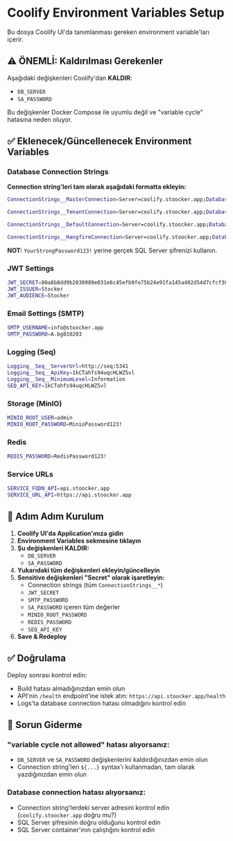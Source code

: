 # Coolify Environment Variables Setup

Bu dosya Coolify UI'da tanımlanması gereken environment variable'ları içerir.

## ⚠️ ÖNEMLİ: Kaldırılması Gerekenler

Aşağıdaki değişkenleri Coolify'dan **KALDIR**:
- `DB_SERVER`
- `SA_PASSWORD`

Bu değişkenler Docker Compose ile uyumlu değil ve "variable cycle" hatasına neden oluyor.

## ✅ Eklenecek/Güncellenecek Environment Variables

### Database Connection Strings
**Connection string'leri tam olarak aşağıdaki formatta ekleyin:**

```bash
ConnectionStrings__MasterConnection=Server=coolify.stoocker.app;Database=StockerMasterDb;User Id=sa;Password=YourStrongPassword123!;TrustServerCertificate=true;MultipleActiveResultSets=true

ConnectionStrings__TenantConnection=Server=coolify.stoocker.app;Database=StockerTenantDb;User Id=sa;Password=YourStrongPassword123!;TrustServerCertificate=true;MultipleActiveResultSets=true

ConnectionStrings__DefaultConnection=Server=coolify.stoocker.app;Database=StockerTenantDb;User Id=sa;Password=YourStrongPassword123!;TrustServerCertificate=true;MultipleActiveResultSets=true

ConnectionStrings__HangfireConnection=Server=coolify.stoocker.app;Database=StockerHangfireDb;User Id=sa;Password=YourStrongPassword123!;TrustServerCertificate=true;MultipleActiveResultSets=true
```

**NOT:** `YourStrongPassword123!` yerine gerçek SQL Server şifrenizi kullanın.

### JWT Settings
```bash
JWT_SECRET=80a6b8dd9b2030989e031e6c45efb9fe75b24e91fa145a402d54d7cfcf30fc8c!
JWT_ISSUER=Stocker
JWT_AUDIENCE=Stocker
```

### Email Settings (SMTP)
```bash
SMTP_USERNAME=info@stoocker.app
SMTP_PASSWORD=A.bg010203
```

### Logging (Seq)
```bash
Logging__Seq__ServerUrl=http://seq:5341
Logging__Seq__ApiKey=1kCTahfs94uqcHLWZ5vl
Logging__Seq__MinimumLevel=Information
SEQ_API_KEY=1kCTahfs94uqcHLWZ5vl
```

### Storage (MinIO)
```bash
MINIO_ROOT_USER=admin
MINIO_ROOT_PASSWORD=MinioPassword123!
```

### Redis
```bash
REDIS_PASSWORD=RedisPassword123!
```

### Service URLs
```bash
SERVICE_FQDN_API=api.stoocker.app
SERVICE_URL_API=https://api.stoocker.app
```

## 🔧 Adım Adım Kurulum

1. **Coolify UI'da Application'ınıza gidin**
2. **Environment Variables sekmesine tıklayın**
3. **Şu değişkenleri KALDIR:**
   - `DB_SERVER`
   - `SA_PASSWORD`
4. **Yukarıdaki tüm değişkenleri ekleyin/güncelleyin**
5. **Sensitive değişkenleri "Secret" olarak işaretleyin:**
   - Connection strings (tüm `ConnectionStrings__*`)
   - `JWT_SECRET`
   - `SMTP_PASSWORD`
   - `SA_PASSWORD` içeren tüm değerler
   - `MINIO_ROOT_PASSWORD`
   - `REDIS_PASSWORD`
   - `SEQ_API_KEY`
6. **Save & Redeploy**

## ✅ Doğrulama

Deploy sonrası kontrol edin:
- Build hatası almadığınızdan emin olun
- API'nin `/health` endpoint'ine istek atın: `https://api.stoocker.app/health`
- Logs'ta database connection hatası olmadığını kontrol edin

## 🐛 Sorun Giderme

### "variable cycle not allowed" hatası alıyorsanız:
- `DB_SERVER` ve `SA_PASSWORD` değişkenlerini kaldırdığınızdan emin olun
- Connection string'leri `${...}` syntax'ı kullanmadan, tam olarak yazdığınızdan emin olun

### Database connection hatası alıyorsanız:
- Connection string'lerdeki server adresini kontrol edin (`coolify.stoocker.app` doğru mu?)
- SQL Server şifresinin doğru olduğunu kontrol edin
- SQL Server container'ının çalıştığını kontrol edin
